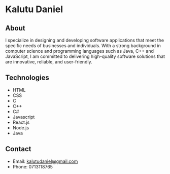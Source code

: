 # Kalutu Daniel

## About
I specialize in designing and developing software applications that meet the specific needs of businesses and individuals. With a strong background in computer science and programming languages such as Java, C++ and JavaScript, I am committed to delivering high-quality software solutions that are innovative, reliable, and user-friendly.

## Technologies
- HTML
- CSS
- C
- C++
- C#
- Javascript
- React.js
- Node.js
- Java


## Contact
- Email: kalutudaniel@gmail.com
- Phone: 0713118765

<!---
Kalutu/Kalutu is a ✨ special ✨ repository because its `README.md` (this file) appears on your GitHub profile.
You can click the Preview link to take a look at your changes.
--->

